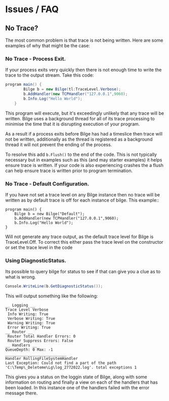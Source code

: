 
Issues / FAQ
==============================================


## No Trace?

The most common problem is that trace is not being written.  Here are some examples of why that might be the case:


### No Trace - Process Exit.

If your process exits very quickly then there is not enough time to write the trace to the output stream.  Take this code:

```csharp
program main() {
        Bilge b = new Bilge(tl:TraceLevel.Verbose);
        b.AddHandler(new TCPHandler("127.0.0.1",9060);
        b.Info.Log("Hello World");
    }
```

This program will execute, but it's exceedingly unlikely that any trace will be written.  Bilge uses a background thread for all of its trace processing to minimise the time that it is disrupting execution of your program. 

As a result if a process exits before Bilge has had a timeslice then trace will not be written, additionally as the thread is registered as a background thread it will not prevent the ending of the process.

To resolve this add `b.Flush()` to the end of the code.  This is not typically necessary but in examples such as this (and may starter examples) it helps ensure trace is written.  If your code is also experiencing crashes the a flush can help ensure trace is written prior to program termination.


### No Trace - Default Configuration.

If you have not set a trace level on any Bilge instance then no trace will be written as by default trace is off for each instance of bilge.  This example::

    program main() {
        Bilge b = new Bilge("Default");
        b.AddHandler(new TCPHandler("127.0.0.1",9060);
        b.Info.Log("Hello World");
    }

Will not generate any trace output, as the default trace level for Bilge is TraceLevel.Off.  To correct this either pass the trace level on the constructor
or set the trace level in the code



### Using DiagnosticStatus.

Its possible to query bilge for status to see if that can give you a clue as to what is wrong.

```csharp
Console.WriteLine(b.GetDiagnosticStatus());
```

This will output something like the following:

```text
__ Logging __
Trace Level Verbose
 Info Writing: True
 Verbose Writing: True
 Warning Writing: True
 Error Writing: True
__ Router __
 Router Total Handler Errors: 0
 Router Suppress Errors: False
__ Handlers __
QueueDepth: 0 Max: -1
___________________________
Handler RollingFileSystemHandler
Last Exception: Could not find a part of the path 'C:\Temp\_Deleteme\Lg\log_2772022.log'. total exceptions 1
```


This gives you a status on the loggin state of Bilge, along with some information on routing and finally a view on each of the handlers that has been loaded.  In this instance one of the handlers failed with the error message there.







